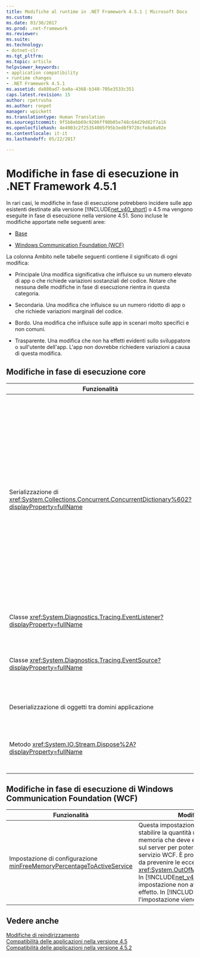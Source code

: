 ```yaml
---
title: Modifiche al runtime in .NET Framework 4.5.1 | Microsoft Docs
ms.custom: 
ms.date: 03/30/2017
ms.prod: .net-framework
ms.reviewer: 
ms.suite: 
ms.technology:
- dotnet-clr
ms.tgt_pltfrm: 
ms.topic: article
helpviewer_keywords:
- application compatibility
- runtime changes
- .NET Framework 4.5.1
ms.assetid: da880ad7-ba0a-4368-b340-705e3533c351
caps.latest.revision: 15
author: rpetrusha
ms.author: ronpet
manager: wpickett
ms.translationtype: Human Translation
ms.sourcegitcommit: 9f5b8ebb69c9206ff90b05e748c64d29d82f7a16
ms.openlocfilehash: 4e4903c2f25354005f95b3ed8f9728cfe8a0a92e
ms.contentlocale: it-it
ms.lasthandoff: 05/22/2017

---
```

# <a name="runtime-changes-in-the-net-framework-451"></a>Modifiche in fase di esecuzione in .NET Framework 4.5.1
In rari casi, le modifiche in fase di esecuzione potrebbero incidere sulle app esistenti destinate alla versione [!INCLUDE[net_v40_short](../../../includes/net-v40-short-md.md)] o 4.5 ma vengono eseguite in fase di esecuzione nella versione 4.51. Sono incluse le modifiche apportate nelle seguenti aree:  
  
-   [Base](#Core)  
  
-   [Windows Communication Foundation (WCF)](#WCF)  
  
 La colonna Ambito nelle tabelle seguenti contiene il significato di ogni modifica:  
  
-   Principale Una modifica significativa che influisce su un numero elevato di app o che richiede variazioni sostanziali del codice. Notare che nessuna delle modifiche in fase di esecuzione rientra in questa categoria.  
  
-   Secondaria. Una modifica che influisce su un numero ridotto di app o che richiede variazioni marginali del codice.  
  
-   Bordo. Una modifica che influisce sulle app in scenari molto specifici e non comuni.  
  
-   Trasparente. Una modifica che non ha effetti evidenti sullo sviluppatore o sull'utente dell'app. L'app non dovrebbe richiedere variazioni a causa di questa modifica.  
  
<a name="Core"></a>   
## <a name="core-runtime-changes"></a>Modifiche in fase di esecuzione core  
  
|Funzionalità|Modifica|Impatto|Ambito|  
|-------------|------------|------------|-----------|  
|Serializzazione di <xref:System.Collections.Concurrent.ConcurrentDictionary%602?displayProperty=fullName> |Un oggetto <xref:System.Collections.Concurrent.ConcurrentDictionary%602> serializzato in .NET Framework 4.5 con <xref:System.Runtime.Serialization.NetDataContractSerializer> non può essere deserializzato in .NET Framework 4.5.1 e 4.5.2 solo a causa di modifiche interne del tipo.<br /><br /> Questa modifica *non* si applica negli scenari seguenti:<br /><br /> Oggetto <xref:System.Collections.Concurrent.ConcurrentDictionary%602> serializzato in .NET Framework 4.5 e deserializzato in [!INCLUDE[net_v46](../../../includes/net-v46-md.md)]. <xref:System.Runtime.Serialization.NetDataContractSerializer> in [!INCLUDE[net_v46](../../../includes/net-v46-md.md)] è in grado di deserializzare l'oggetto.<br /><br /> Oggetto <xref:System.Collections.Concurrent.ConcurrentDictionary%602> serializzato in una versione successiva di .NET Framework e deserializzato in .NET Framework 4.5. <xref:System.Runtime.Serialization.NetDataContractSerializer> in .NET Framework 4.5 è in grado di deserializzare l'oggetto.<br /><br /> Serializzazione e deserializzazione tra versioni di un oggetto <xref:System.Collections.Concurrent.ConcurrentDictionary%602> tra tutte le versioni di .NET Framework successive a .NET Framework 4.5. Questa modifica si applica *solo* agli oggetti serializzati con .NET Framework 4.5.|Due soluzioni sono disponibili se è necessario serializzare un oggetto <xref:System.Collections.Concurrent.ConcurrentDictionary%602> in .NET Framework 4.5 e deserializzarlo in una versione successiva di .NET Framework:<br /><br /> Utilizzare un serializzatore alternativo, ad esempio <xref:System.Runtime.Serialization.DataContractSerializer> o <xref:System.Runtime.Serialization.Formatters.Binary.BinaryFormatter>.<br /><br /> Eseguire l’aggiornamento a [!INCLUDE[net_v46](../../../includes/net-v46-md.md)], che supporta la deserializzazione dell’oggetto <xref:System.Collections.Concurrent.ConcurrentDictionary%602> serializzato con .NET Framework 4.5.|Secondaria|  
|Classe <xref:System.Diagnostics.Tracing.EventListener?displayProperty=fullName>|<xref:System.Diagnostics.Tracing.EventListener> tronca le stringhe con valori null incorporati. I caratteri null non sono supportati dalla classe <xref:System.Diagnostics.Tracing.EventSource>.|La modifica influisce solo sulle app che usano <xref:System.Diagnostics.Tracing.EventListener> per leggere i dati <xref:System.Diagnostics.Tracing.EventSource> in-process e che usano i caratteri null come delimitatori.|Marginale|  
|Classe <xref:System.Diagnostics.Tracing.EventSource?displayProperty=fullName>|Il runtime applica ora il contratto che specifica quanto segue: Una classe derivata da <xref:System.Diagnostics.Tracing.EventSource> che definisce un metodo di eventi ETW deve chiamare il metodo <xref:System.Diagnostics.Tracing.EventSource.WriteEvent%2A?displayProperty=fullName> della classe di base con l'ID evento seguito dagli stessi argomenti passati al metodo eventi ETW.|Viene generata un'eccezione <xref:System.IndexOutOfRangeException> se un <xref:System.Diagnostics.Tracing.EventListener> legge i dati <xref:System.Diagnostics.Tracing.EventSource> in-process per un'origine evento che viola questo contratto.<br /><br /> Vedere: [Mitigazione: Chiamate al metodo EventSource.WriteEvent](../../../docs/framework/migration-guide/mitigation-eventsource-writeevent-method-calls.md)|Secondario|  
|Deserializzazione di oggetti tra domini applicazione|In alcuni casi, quando un'app usa due o più domini di app con diverse basi dell'applicazione, il tentativo di deserializzare gli oggetti nel contesto di una chiamata logica tra domini di app genera un'eccezione.|Quest problema si manifesta in uno scenario altamente specifico. Per altre informazioni e per la mitigazione, vedere [Mitigazione: Deserializzazione di oggetti tra domini app](../../../docs/framework/migration-guide/mitigation-deserialization-of-objects-across-app-domains.md).|Microsoft Edge|  
|Metodo <xref:System.IO.Stream.Dispose%2A?displayProperty=fullName>|Nelle app di [!INCLUDE[win8_appstore_long](../../../includes/win8-appstore-long-md.md)], gli adattatori flusso di [!INCLUDE[wrt](../../../includes/wrt-md.md)] non chiamano più il metodo <xref:System.IO.Stream.FlushAsync%2A> dal metodo <xref:System.IO.Stream.Dispose%2A>.|Questa modifica dovrebbe essere trasparente. Gli sviluppatori potranno ripristinare il comportamento precedente scrivendo del codice simile al seguente:<br /><br /> `using (System.IO.Stream stream = GetWindowsRuntimeStream() As Stream)  {     // do something     await stream.FlushAsync();   }`|Trasparente|  
  
<a name="WCF"></a>   
## <a name="windows-communication-foundation-wcf-runtime-changes"></a>Modifiche in fase di esecuzione di Windows Communication Foundation (WCF)  
  
|Funzionalità|Modifica|Impatto|Ambito|  
|-------------|------------|------------|-----------|  
|Impostazione di configurazione [minFreeMemoryPercentageToActiveService](http://msdn.microsoft.com/library/ms731336.aspx)|Questa impostazione consente di stabilire la quantità minima di memoria che deve essere disponibile sul server per poter attivare un servizio WCF. È progettata in modo da prevenire le eccezioni <xref:System.OutOfMemoryException>. In [!INCLUDE[net_v45](../../../includes/net-v45-md.md)], questa impostazione non aveva alcun effetto. In [!INCLUDE[net_v451](../../../includes/net-v451-md.md)], l'impostazione viene applicata.|Viene generata un'eccezione se la quantità di memoria libera disponibile sul server Web è inferiore alla percentuale definita dall'impostazione di configurazione. Alcuni servizi WCF correttamente avviati ed eseguiti in un ambiente di memoria limitato potrebbero avere esito negativo.<br /><br /> Vedere [Mitigazione: Impostazione della configurazione minFreeMemoryPercentageToActiveService](../../../docs/framework/migration-guide/mitigation-minfreememorypercentagetoactiveservice-configuration-setting.md).|Secondario|  
  
## <a name="see-also"></a>Vedere anche  
 [Modifiche di reindirizzamento](../../../docs/framework/migration-guide/retargeting-changes-in-the-net-framework-4-5-1.md)   
 [Compatibilità delle applicazioni nella versione 4.5](../../../docs/framework/migration-guide/application-compatibility-in-the-net-framework-4-5.md)   
 [Compatibilità delle applicazioni nella versione 4.5.2](../../../docs/framework/migration-guide/application-compatibility-in-the-net-framework-4-5-2.md)
